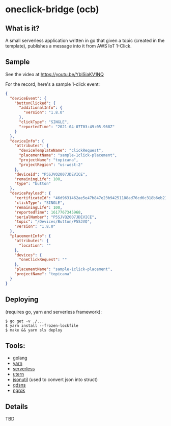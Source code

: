 # oneclick-bridge (ocb)

## What is it?

A small serverless application written in go that given a topic (created in the template), publishes a message into it from AWS IoT 1-Click.

## Sample

See the video at https://youtu.be/YblSiaKV1NQ

For the record, here's a sample 1-click event:

```json
{
  "deviceEvent": {
    "buttonClicked": {
      "additionalInfo": {
        "version": "1.8.0"
      },
      "clickType": "SINGLE",
      "reportedTime": "2021-04-07T03:49:05.968Z"
    }
  },
  "deviceInfo": {
    "attributes": {
      "deviceTemplateName": "clickRequest",
      "placementName": "sample-1click-placement",
      "projectName": "topicana",
      "projectRegion": "us-west-2"
    },
    "deviceId": "P5SJVQ2007JDEVICE",
    "remainingLife": 100,
    "type": "button"
  },
  "devicePayload": {
    "certificateId": "46d9631462ae5e47b847e23b94251188ad76cd6c318b6eb210e963f106a45088",
    "clickType": "SINGLE",
    "remainingLife": 100,
    "reportedTime": 1617767345968,
    "serialNumber": "P5SJVQ2007JDEVICE",
    "topic": "/Devices/Button/P5SJVQ",
    "version": "1.8.0"
  },
  "placementInfo": {
    "attributes": {
      "location": ""
    },
    "devices": {
      "oneClickRequest": ""
    },
    "placementName": "sample-1click-placement",
    "projectName": "topicana"
  }
}
```

## Deploying

(requires go, yarn and serverless framework):

```
$ go get -v ./...
$ yarn install --frozen-lockfile
$ make && yarn sls deploy
```

## Tools:

* golang
* [yarn](https://yarnpkg.com/)
* [serverless](https://www.serverless.com/)
* [utern](https://github.com/knqyf263/utern)
* [jsonutil](https://github.com/bashtian/jsonutils) (used to convert json into struct)
* [qdsns](https://github.com/aldrinleal/qdsns)
* [ngrok](https://ngrok.io)

## Details

TBD
